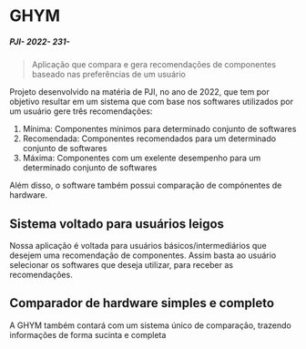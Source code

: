 # GHYM
##### PJI- 2022- 231-

> Aplicação que compara e gera recomendações de componentes baseado nas preferências de um usuário

Projeto desenvolvido na matéria de PJI, no ano de 2022, que tem por objetivo resultar em um sistema que com base nos softwares utilizados por um usuário gere três recomendações:
1. Mínima: Componentes mínimos para determinado conjunto de softwares
2. Recomendada: Componentes recomendados para um determinado conjunto de softwares
3. Máxima: Componentes com um exelente desempenho para um determinado conjunto de softwares

Além disso, o software também possui comparação de compónentes de hardware.

## Sistema voltado para usuários leigos

Nossa aplicação é voltada para usuários básicos/intermediários que desejem uma recomendação de componentes. Assim basta ao usuário selecionar os softwares que deseja utilizar, para receber as recomendações.

## Comparador de hardware simples e completo

A GHYM também contará com um sistema único de comparação, trazendo informações de forma sucinta e completa


